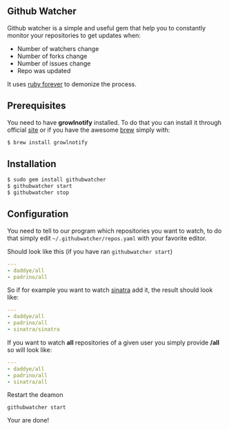 ## Github Watcher

Github watcher is a simple and useful gem that help you to constantly monitor your repositories to get updates when:

* Number of watchers change
* Number of forks change
* Number of issues change
* Repo was updated

It uses [ruby forever](https://github.com/DAddYE/forever) to demonize the process.

## Prerequisites

You need to have **growlnotify** installed. To do that you can install it through official [site](http://growl.info) or
if you have the awesome [brew](https://github.com/mxcl/homebrew) simply with:

``` sh
$ brew install growlnotify
```

## Installation

``` sh
$ sudo gem install githubwatcher
$ githubwatcher start
$ githubwatcher stop
```

## Configuration

You need to tell to our program which repositories you want to watch, to do that simply edit ```~/.githubwatcher/repos.yaml```
with your favorite editor.

Should look like this (if you have ran ```githubwatcher start```)

``` yml
---
- daddye/all
- padrino/all
```

So if for example you want to watch [sinatra](https://github.com/sinatra/sinatra) add it, the result should look like:

``` yml
---
- daddye/all
- padrino/all
- sinatra/sinatra
```

If you want to watch **all** repositories of a given user you simply provide **/all** so will look like:

``` yml
---
- daddye/all
- padrino/all
- sinatra/all
```

Restart the deamon

```
githubwatcher start
```

Your are done!